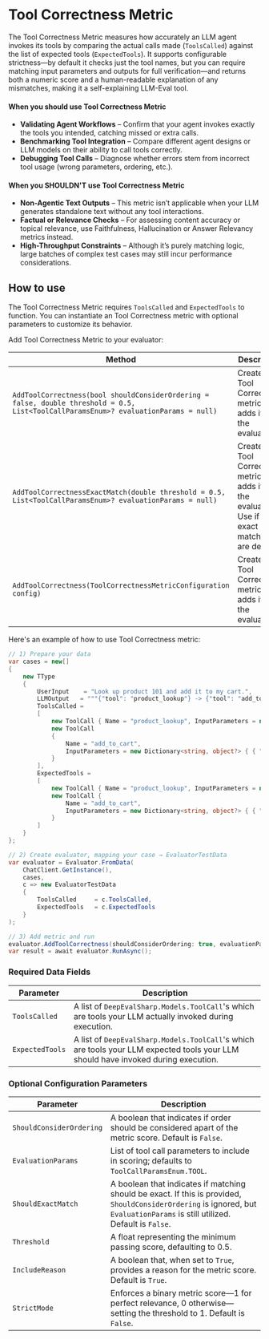 # Tool Correctness Metric

The Tool Correctness Metric measures how accurately an LLM agent invokes its tools by comparing the actual calls made (`ToolsCalled`) against the list of expected tools (`ExpectedTools`). It supports configurable strictness—by default it checks just the tool names, but you can require matching input parameters and outputs for full verification—and returns both a numeric score and a human-readable explanation of any mismatches, making it a self-explaining LLM-Eval tool.

#### When you should use Tool Correctness Metric

- **Validating Agent Workflows** – Confirm that your agent invokes exactly the tools you intended, catching missed or extra calls.
- **Benchmarking Tool Integration** – Compare different agent designs or LLM models on their ability to call tools correctly.
- **Debugging Tool Calls** – Diagnose whether errors stem from incorrect tool usage (wrong parameters, ordering, etc.).

#### When you SHOULDN'T use Tool Correctness Metric

- **Non-Agentic Text Outputs** – This metric isn’t applicable when your LLM generates standalone text without any tool interactions.
- **Factual or Relevance Checks** – For assessing content accuracy or topical relevance, use Faithfulness, Hallucination or Answer Relevancy metrics instead.
- **High-Throughput Constraints** – Although it’s purely matching logic, large batches of complex test cases may still incur performance considerations.

## How to use

The Tool Correctness Metric requires `ToolsCalled` and `ExpectedTools` to function. You can instantiate an Tool Correctness metric with optional parameters to customize its behavior.

Add Tool Correctness Metric to your evaluator:

| Method                                                                                                                               | Description                                                                                              |
| ------------------------------------------------------------------------------------------------------------------------------------ | -------------------------------------------------------------------------------------------------------- |
| `AddToolCorrectness(bool shouldConsiderOrdering = false, double threshold = 0.5, List<ToolCallParamsEnum>? evaluationParams = null)` | Creates the Tool Correctness metric and adds it to the evaluator.                                        |
| `AddToolCorrectnessExactMatch(double threshold = 0.5, List<ToolCallParamsEnum>? evaluationParams = null)`                            | Creates the Tool Correctness metric and adds it to the evaluator. Use if only exact matches are desired. |
| `AddToolCorrectness(ToolCorrectnessMetricConfiguration config)`                                                                      | Creates the Tool Correctness metric and adds it to the evaluator.                                        |

Here's an example of how to use Tool Correctness metric:

```csharp
// 1) Prepare your data
var cases = new[]
{
    new TType
    {
        UserInput    = "Look up product 101 and add it to my cart.",
        LLMOutput   = """{"tool": "product_lookup"} -> {"tool": "add_to_cart"}""",
        ToolsCalled =
        [
            new ToolCall { Name = "product_lookup", InputParameters = new Dictionary<string, object?> { { "product_id", 101 } } },
            new ToolCall
            {
                Name = "add_to_cart",
                InputParameters = new Dictionary<string, object?> { { "product_id", 101 }, { "quantity", 1 } }
            }
        ],
        ExpectedTools =
        [
            new ToolCall { Name = "product_lookup", InputParameters = new Dictionary<string, object?> { { "product_id", 101 } } },
            new ToolCall {
                Name = "add_to_cart",
                InputParameters = new Dictionary<string, object?> { { "product_id", 101 }, { "quantity", 1 } }
            }
        ]
    }
};

// 2) Create evaluator, mapping your case → EvaluatorTestData
var evaluator = Evaluator.FromData(
    ChatClient.GetInstance(),
    cases,
    c => new EvaluatorTestData
    {
        ToolsCalled     = c.ToolsCalled,
        ExpectedTools   = c.ExpectedTools
    }
);

// 3) Add metric and run
evaluator.AddToolCorrectness(shouldConsiderOrdering: true, evaluationParams: [ToolCallParamsEnum.INPUT_PARAMETERS, ToolCallParamsEnum.TOOL]);
var result = await evaluator.RunAsync();
```

### Required Data Fields

| Parameter       | Description                                                                                                                        |
| --------------- | ---------------------------------------------------------------------------------------------------------------------------------- |
| `ToolsCalled`   | A list of `DeepEvalSharp.Models.ToolCall`'s which are tools your LLM actually invoked during execution.                            |
| `ExpectedTools` | A list of `DeepEvalSharp.Models.ToolCall`'s which are tools your LLM expected tools your LLM should have invoked during execution. |

### Optional Configuration Parameters

| Parameter                | Description                                                                                                                                                                   |
| ------------------------ | ----------------------------------------------------------------------------------------------------------------------------------------------------------------------------- |
| `ShouldConsiderOrdering` | A boolean that indicates if order should be considered apart of the metric score. Default is `False`.                                                                         |
| `EvaluationParams`       | List of tool call parameters to include in scoring; defaults to `ToolCallParamsEnum.TOOL`.                                                                                    |
| `ShouldExactMatch`       | A boolean that indicates if matching should be exact. If this is provided, `ShouldConsiderOrdering` is ignored, but `EvaluationParams` is still utilized. Default is `False`. |
| `Threshold`              | A float representing the minimum passing score, defaulting to 0.5.                                                                                                            |
| `IncludeReason`          | A boolean that, when set to `True`, provides a reason for the metric score. Default is `True`.                                                                                |
| `StrictMode`             | Enforces a binary metric score—1 for perfect relevance, 0 otherwise—setting the threshold to 1. Default is `False`.                                                           |
